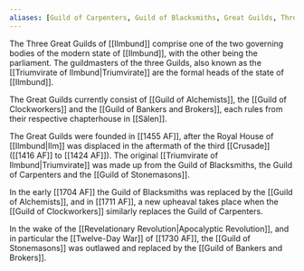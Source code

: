 ```yaml
---
aliases: [Guild of Carpenters, Guild of Blacksmiths, Great Guilds, Three Great Guilds]
---
```

The Three Great Guilds of [[Ilmbund]] comprise one of the two governing bodies of the modern state of [[Ilmbund]], with the other being the parliament. The guildmasters of the three Guilds, also known as the [[Triumvirate of Ilmbund|Triumvirate]] are the formal heads of the state of [[Ilmbund]]. 

The Great Guilds currently consist of [[Guild of Alchemists]], the [[Guild of Clockworkers]] and the [[Guild of Bankers and Brokers]], each rules from their respective chapterhouse in [[Sälen]].

The Great Guilds were founded in [[1455 AF]], after the Royal House of [[Ilmbund|Ilm]] was displaced in the aftermath of the third [[Crusade]] ([[1416 AF]] to [[1424 AF]]). The original [[Triumvirate of Ilmbund|Triumvirate]] was made up from  the Guild of Blacksmiths, the Guild of Carpenters and the [[Guild of Stonemasons]].  

In the early [[1704 AF]] the Guild of Blacksmiths was replaced by the [[Guild of Alchemists]], and in [[1711 AF]], a new upheaval takes place when the [[Guild of Clockworkers]] similarly replaces the Guild of Carpenters.

In the wake of the [[Revelationary Revolution|Apocalyptic Revolution]], and in particular the [[Twelve-Day War]] of [[1730 AF]], the [[Guild of Stonemasons]] was outlawed and replaced by the [[Guild of Bankers and Brokers]].